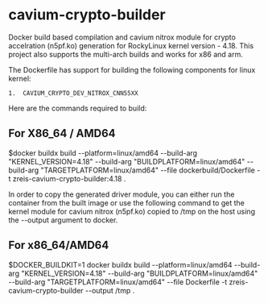 # cavium-crypto-builder

Docker build based compilation and cavium nitrox module for crypto accelration (n5pf.ko) generation for RockyLinux kernel version - 4.18. This project also supports the multi-arch builds and works for x86 and arm.

The Dockerfile has support for building the following components for linux kernel:

    1.  CAVIUM_CRYPTO_DEV_NITROX_CNN55XX

Here are the commands required to build:


For X86_64 / AMD64
-------------------
$docker buildx build --platform=linux/amd64 --build-arg "KERNEL_VERSION=4.18" --build-arg "BUILDPLATFORM=linux/amd64" --build-arg "TARGETPLATFORM=linux/amd64" --file dockerbuild/Dockerfile -t zreis-cavium-crypto-builder:4.18 .

In order to copy the generated driver module, you can either run the container from the built image or use the following command to get the kernel module for cavium nitrox (n5pf.ko) copied to /tmp on the host using the --output argument to docker.


For x86_64/AMD64
-----------------
$DOCKER_BUILDKIT=1 docker buildx build --platform=linux/amd64 --build-arg "KERNEL_VERSION=4.18" --build-arg "BUILDPLATFORM=linux/amd64" --build-arg "TARGETPLATFORM=linux/amd64" --file Dockerfile -t zreis-cavium-crypto-builder --output /tmp .


